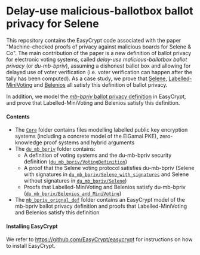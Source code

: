 # Delay-use malicious-ballotbox ballot privacy for Selene

This repository contains the EasyCrypt code associated with the paper "Machine-checked proofs of privacy against
malicious boards for Selene & Co". The main contribution of the paper is a new definition of ballot privacy for electronic voting systems, called *delay-use malicious-ballotbox ballot privacy* (or *du-mb-bpriv*), assuming a dishonest ballot box and allowing for delayed use of voter verification (i.e. voter verification can happen after the tally has been computed).  As a case study, we prove that [Selene](https://eprint.iacr.org/2015/1105.pdf), [Labelled-MiniVoting](https://hal.inria.fr/hal-01624270/document) and [Belenios](https://www.belenios.org/) all satisfy this definition of ballot privacy.

In addition, we model the [*mb-bpriv* ballot privacy definition](https://eprint.iacr.org/2020/127.pdf) in EasyCrypt, and prove that Labelled-MiniVoting and Belenios satisfy this definition.

#### Contents
  * The [`Core`](https://github.com/mortensol/du-mb-bpriv/tree/main/Core) folder contains files modelling labelled public key encryption systems (including a concrete model of the ElGamal PKE), zero-knowledge proof systems and hybrid arguments
  * The [`du_mb_bpriv`](https://github.com/mortensol/du-mb-bpriv/tree/main/du_mb_bpriv) folder contains:
    * A definition of voting systems and the du-mb-bpriv security definition ([`du_mb_bpriv/VotingDefinition`](https://github.com/mortensol/du-mb-bpriv/tree/main/du_mb_bpriv/VotingDefinition))
    * A proof that the Selene voting protocol satisfies du-mb-bpriv (Selene with signatures in [`du_mb_bpriv/Selene_with_signatures`](https://github.com/mortensol/du-mb-bpriv/tree/main/du_mb_bpriv/Selene_with_signatures) and Selene without signatures in [`du_mb_bpriv/Selene`](https://github.com/mortensol/du-mb-bpriv/tree/main/du_mb_bpriv/Selene))
    * Proofs that Labelled-MiniVoting and Belenios satisfy du-mb-bpriv ([`du_mb_bpriv/Belenios_and_MiniVoting`](https://github.com/mortensol/du-mb-bpriv/tree/main/du_mb_bpriv/Belenios_and_MiniVoting))
  *  The [`mb_bpriv_orignal_def`](https://github.com/mortensol/du-mb-bpriv/tree/main/mb_bpriv_original_def) folder contains an EasyCrypt model of the mb-bpriv ballot privacy definition and proofs that Labelled-MiniVoting and Belenios satisfy this definition

#### Installing EasyCrypt
We refer to https://github.com/EasyCrypt/easycrypt for instructions on how to install EasyCrypt. 
